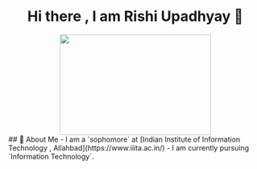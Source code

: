 <h1 align = "center">Hi there , I am Rishi Upadhyay 👋</h1>

<div id="header" align="center">
  <img src="https://media1.tenor.com/m/GfSX-u7VGM4AAAAC/coding.gif" width="300" height="200"/>
</div>
## 🚀 About Me
- I am a `sophomore` at [Indian Institute of Information Technology , Allahbad](https://www.iiita.ac.in/)
- I am currently pursuing `Information Technology`.

<!--
**Rishi2674/Rishi2674** is a ✨ _special_ ✨ repository because its `README.md` (this file) appears on your GitHub profile.

Here are some ideas to get you started:

- 🔭 I’m currently working on ...
- 🌱 I’m currently learning ...
- 👯 I’m looking to collaborate on ...
- 🤔 I’m looking for help with ...
- 💬 Ask me about ...
- 📫 How to reach me: ...
- 😄 Pronouns: ...
- ⚡ Fun fact: ...
-->
